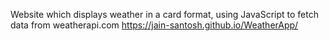 Website which displays weather in a card format, using JavaScript to fetch data from weatherapi.com
https://jain-santosh.github.io/WeatherApp/
